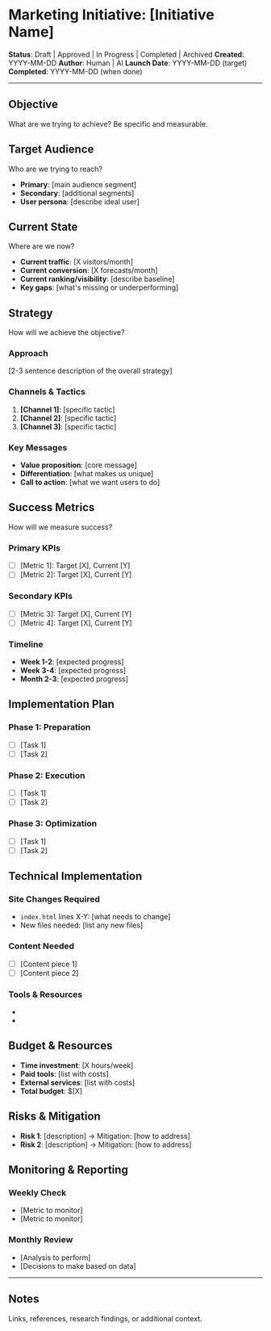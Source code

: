 # Marketing Initiative: [Initiative Name]

**Status**: Draft | Approved | In Progress | Completed | Archived
**Created**: YYYY-MM-DD
**Author**: Human | AI
**Launch Date**: YYYY-MM-DD (target)
**Completed**: YYYY-MM-DD (when done)

---

## Objective

What are we trying to achieve? Be specific and measurable.

## Target Audience

Who are we trying to reach?

- **Primary**: [main audience segment]
- **Secondary**: [additional segments]
- **User persona**: [describe ideal user]

## Current State

Where are we now?

- **Current traffic**: [X visitors/month]
- **Current conversion**: [X forecasts/month]
- **Current ranking/visibility**: [describe baseline]
- **Key gaps**: [what's missing or underperforming]

## Strategy

How will we achieve the objective?

### Approach
[2-3 sentence description of the overall strategy]

### Channels & Tactics
1. **[Channel 1]**: [specific tactic]
2. **[Channel 2]**: [specific tactic]
3. **[Channel 3]**: [specific tactic]

### Key Messages
- **Value proposition**: [core message]
- **Differentiation**: [what makes us unique]
- **Call to action**: [what we want users to do]

## Success Metrics

How will we measure success?

### Primary KPIs
- [ ] [Metric 1]: Target [X], Current [Y]
- [ ] [Metric 2]: Target [X], Current [Y]

### Secondary KPIs
- [ ] [Metric 3]: Target [X], Current [Y]
- [ ] [Metric 4]: Target [X], Current [Y]

### Timeline
- **Week 1-2**: [expected progress]
- **Week 3-4**: [expected progress]
- **Month 2-3**: [expected progress]

## Implementation Plan

### Phase 1: Preparation
- [ ] [Task 1]
- [ ] [Task 2]

### Phase 2: Execution
- [ ] [Task 1]
- [ ] [Task 2]

### Phase 3: Optimization
- [ ] [Task 1]
- [ ] [Task 2]

## Technical Implementation

### Site Changes Required
- `index.html` lines X-Y: [what needs to change]
- New files needed: [list any new files]

### Content Needed
- [ ] [Content piece 1]
- [ ] [Content piece 2]

### Tools & Resources
- [Tool/service 1]: [purpose]
- [Tool/service 2]: [purpose]

## Budget & Resources

- **Time investment**: [X hours/week]
- **Paid tools**: [list with costs]
- **External services**: [list with costs]
- **Total budget**: $[X]

## Risks & Mitigation

- **Risk 1**: [description] → Mitigation: [how to address]
- **Risk 2**: [description] → Mitigation: [how to address]

## Monitoring & Reporting

### Weekly Check
- [Metric to monitor]
- [Metric to monitor]

### Monthly Review
- [Analysis to perform]
- [Decisions to make based on data]

---

## Notes

Links, references, research findings, or additional context.
